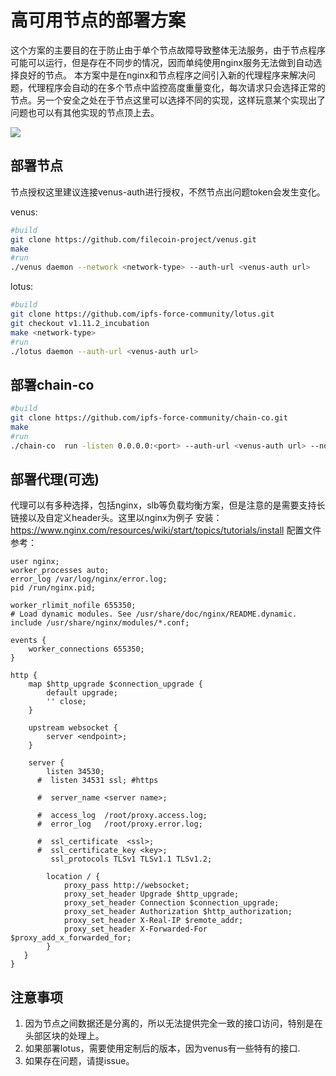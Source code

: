 # 高可用节点的部署方案

这个方案的主要目的在于防止由于单个节点故障导致整体无法服务，由于节点程序可能可以运行，但是存在不同步的情况，因而单纯使用nginx服务无法做到自动选择良好的节点。 本方案中是在nginx和节点程序之间引入新的代理程序来解决问题，代理程序会自动的在多个节点中监控高度重量变化，每次请求只会选择正常的节点。另一个安全之处在于节点这里可以选择不同的实现，这样玩意某个实现出了问题也可以有其他实现的节点顶上去。

![](https://raw.githubusercontent.com/hunjixin/imgpool/master/chain-co.png)

## 部署节点

节点授权这里建议连接venus-auth进行授权，不然节点出问题token会发生变化。

venus:
```sh
#build
git clone https://github.com/filecoin-project/venus.git
make
#run
./venus daemon --network <network-type> --auth-url <venus-auth url>
```

lotus:
```sh
#build
git clone https://github.com/ipfs-force-community/lotus.git
git checkout v1.11.2_incubation
make <network-type>
#run
./lotus daemon --auth-url <venus-auth url>
```

## 部署chain-co

```sh
#build
git clone https://github.com/ipfs-force-community/chain-co.git
make
#run
./chain-co  run -listen 0.0.0.0:<port> --auth-url <venus-auth url> --node <token:libp2p> --node<token:libp2p>
```

## 部署代理(可选)

代理可以有多种选择，包括nginx，slb等负载均衡方案，但是注意的是需要支持长链接以及自定义header头。这里以nginx为例子
安装： https://www.nginx.com/resources/wiki/start/topics/tutorials/install
配置文件参考：
```
user nginx;
worker_processes auto;
error_log /var/log/nginx/error.log;
pid /run/nginx.pid;

worker_rlimit_nofile 655350;
# Load dynamic modules. See /usr/share/doc/nginx/README.dynamic.
include /usr/share/nginx/modules/*.conf;

events {
    worker_connections 655350;
}

http {
    map $http_upgrade $connection_upgrade {
        default upgrade;
        '' close;
    }
 
    upstream websocket {
        server <endpoint>;
    }
 
    server {
        listen 34530;
      #  listen 34531 ssl; #https

      #  server_name <server name>;       

      #  access_log  /root/proxy.access.log;
      #  error_log   /root/proxy.error.log;

      #  ssl_certificate  <ssl>;
      #  ssl_certificate_key <key>;
         ssl_protocols TLSv1 TLSv1.1 TLSv1.2;

        location / {
            proxy_pass http://websocket;
            proxy_set_header Upgrade $http_upgrade;
            proxy_set_header Connection $connection_upgrade;
            proxy_set_header Authorization $http_authorization;
            proxy_set_header X-Real-IP $remote_addr;
            proxy_set_header X-Forwarded-For $proxy_add_x_forwarded_for; 
        }
   }
}
```

## 注意事项

1. 因为节点之间数据还是分离的，所以无法提供完全一致的接口访问，特别是在头部区块的处理上。
2. 如果部署lotus，需要使用定制后的版本，因为venus有一些特有的接口.
3. 如果存在问题，请提issue。